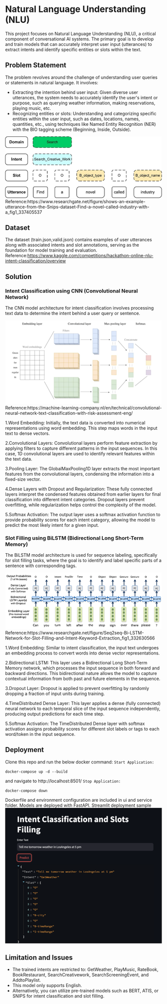 # Natural Language Understanding (NLU)
This project focuses on Natural Language Understanding (NLU), a critical component of conversational AI systems. The primary goal is to develop and train models that can accurately interpret user input (utterances) to extract intents and identify specific entities or slots within the text.

## Problem Statement
The problem revolves around the challenge of understanding user queries or statements in natural language. It involves:

- Extracting the intention behind user input: Given diverse user utterances, the system needs to accurately identify the user's intent or purpose, such as querying weather information, making reservations, playing music, etc.
- Recognizing entities or slots: Understanding and categorizing specific entities within the user input, such as dates, locations, names, quantities, etc., using techniques like Named Entity Recognition (NER) with the BIO tagging scheme (Beginning, Inside, Outside).

<img src="pic/example.png" />
Reference:https://www.researchgate.net/figure/shows-an-example-utterance-from-the-Snips-dataset-Find-a-novel-called-industry-with-a_fig1_337405537

## Dataset
The dataset (train.json,valid.json) contains examples of user utterances along with associated intents and slot annotations, serving as the foundation for model training and evaluation.
Reference:https://www.kaggle.com/competitions/hackathon-online-nlu-intent-classification/overview

## Solution
### Intent Classification using CNN (Convolutional Neural Network)
The CNN model architecture for intent classification involves processing text data to determine the intent behind a user query or sentence.

<img src="pic/cnn.png" />
Reference:https://machine-learning-company.nl/en/technical/convolutional-neural-network-text-classification-with-risk-assessment-eng/

1.Word Embedding: Initially, the text data is converted into numerical representations using word embedding. This step maps words in the input text to dense vectors.

2.Convolutional Layers: Convolutional layers perform feature extraction by applying filters to capture different patterns in the input sequences. In this case, 1D convolutional layers are used to identify relevant features within the text data.

3.Pooling Layer: The GlobalMaxPooling1D layer extracts the most important features from the convolutional layers, condensing the information into a fixed-size vector.

4.Dense Layers with Dropout and Regularization: These fully connected layers interpret the condensed features obtained from earlier layers for final classification into different intent categories. Dropout layers prevent overfitting, while regularization helps control the complexity of the model.

5.Softmax Activation: The output layer uses a softmax activation function to provide probability scores for each intent category, allowing the model to predict the most likely intent for a given input.

### Slot Filling using BiLSTM (Bidirectional Long Short-Term Memory)
The BiLSTM model architecture is used for sequence labeling, specifically for slot filling tasks, where the goal is to identify and label specific parts of a sentence with corresponding tags.

<img src="pic/bilstm.png" />
Reference:https://www.researchgate.net/figure/Seq2seq-Bi-LSTM-Network-for-Slot-Filling-and-Intent-Keyword-Extraction_fig1_332630566

1.Word Embedding: Similar to intent classification, the input text undergoes an embedding process to convert words into dense vector representations.

2.Bidirectional LSTM: This layer uses a Bidirectional Long Short-Term Memory network, which processes the input sequence in both forward and backward directions. This bidirectional nature allows the model to capture contextual information from both past and future elements in the sequence.

3.Dropout Layer: Dropout is applied to prevent overfitting by randomly dropping a fraction of input units during training.

4.TimeDistributed Dense Layer: This layer applies a dense (fully connected) neural network to each temporal slice of the input sequence independently, producing output predictions for each time step.

5.Softmax Activation: The TimeDistributed Dense layer with softmax activation assigns probability scores for different slot labels or tags to each word/token in the input sequence.

## Deployment
Clone this repo and run the below docker command:
`Start Application:`
```docker
docker-compose up -d --build
```
and navigate to http://localhost:8501/
`Stop Application:`
```docker
docker-compose down
```
Dockerfile and environment configuration are included in ui and service folder. Models are deployed with FastAPI.
Streamlit deployment sample
<img src="pic/st_sample.png" />

## Limitation and Issues
- The trained intents are restricted to: GetWeather, PlayMusic, RateBook, BookRestaurant, SearchCreativework, SearchScreeningEvent, and AddtoPlaylist.
- This model only supports English.
- Alternatively, you can utilize pre-trained models such as BERT, ATIS, or SNIPS for intent classification and slot filling.